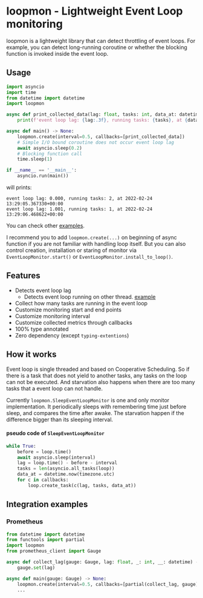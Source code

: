 # loopmon - Lightweight Event Loop monitoring

loopmon is a lightweight library that can detect throttling of event loops.
For example, you can detect long-running coroutine or whether the blocking function is invoked inside the event loop.


## Usage

```python
import asyncio
import time
from datetime import datetime
import loopmon

async def print_collected_data(lag: float, tasks: int, data_at: datetime) -> None:
    print(f'event loop lag: {lag:.3f}, running tasks: {tasks}, at {data_at}')

async def main() -> None:
    loopmon.create(interval=0.5, callbacks=[print_collected_data])
    # Simple I/O bound coroutine does not occur event loop lag
    await asyncio.sleep(0.2)
    # Blocking function call
    time.sleep(1)

if __name__ == '__main__':
    asyncio.run(main())
```

will prints:

```
event loop lag: 0.000, running tasks: 2, at 2022-02-24 13:29:05.367330+00:00
event loop lag: 1.001, running tasks: 1, at 2022-02-24 13:29:06.468622+00:00
```

You can check other [examples](https://github.com/isac322/loopmon/tree/master/examples).

I recommend you to add `loopmon.create(...)` on beginning of async function if you are not familiar with handling loop itself.
But you can also control creation, installation or staring of monitor via `EventLoopMonitor.start()` or `EventLoopMonitor.install_to_loop()`.

## Features

- Detects event loop lag
  - Detects event loop running on other thread. [example](https://github.com/isac322/loopmon/blob/master/examples/06_monitoring_another_thread.py)
- Collect how many tasks are running in the event loop
- Customize monitoring start and end points
- Customize monitoring interval
- Customize collected metrics through callbacks
- 100% type annotated
- Zero dependency (except `typing-extentions`)


## How it works

Event loop is single threaded and based on Cooperative Scheduling.
So if there is a task that does not yield to another tasks, any tasks on the loop can not be executed.
And starvation also happens when there are too many tasks that a event loop can not handle.

Currently `loopmon.SleepEventLoopMonitor` is one and only monitor implementation.
It periodically sleeps with remembering time just before sleep, and compares the time after awake.
The starvation happen if the difference bigger than its sleeping interval.


#### pseudo code of `SleepEventLoopMonitor`

```python
while True:
    before = loop.time()
    await asyncio.sleep(interval)
    lag = loop.time() - before - interval
    tasks = len(asyncio.all_tasks(loop))
    data_at = datetime.now(timezone.utc)
    for c in callbacks:
        loop.create_task(c(lag, tasks, data_at))
```

## Integration examples

### Prometheus


```python
from datetime import datetime
from functools import partial
import loopmon
from prometheus_client import Gauge

async def collect_lag(gauge: Gauge, lag: float, _: int, __: datetime) -> None:
    gauge.set(lag)

async def main(gauge: Gauge) -> None:
    loopmon.create(interval=0.5, callbacks=[partial(collect_lag, gauge)])
    ...
```